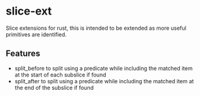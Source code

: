 # slice-ext

Slice extensions for rust, this is intended to be extended as more useful primitives are identified.



## Features
- split_before to split using a predicate while including the matched item at the start of each subslice if found
- split_after to split using a predicate while including the matched item at the end of the subslice if found

